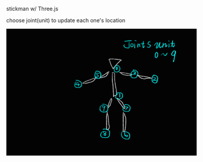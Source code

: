 stickman
w/ Three.js

choose joint(unit) to update each one's location

![](https://github.com/jhclaura/stickFigure/blob/master/images/stickFigure_joints.png)
